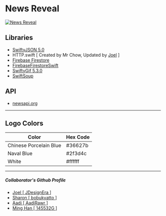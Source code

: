 # News Reveal
[![News Reveal](https://github.com/bobukyatto/T4_NewsApp/blob/master/NewsApp/Assets.xcassets/AppIcon.appiconset/40-1.png)](https://github.com/bobukyatto/T4_NewsApp)

## Libraries
* [SwiftyJSON 5.0](https://github.com/SwiftyJSON/SwiftyJSON)
* HTTP.swift [ Created by Mr Chow, Updated by [Joel](https://github.com/JDesignEra) ]
* [Firebase Firestore](https://cocoapods.org/pods/FirebaseFirestore)
* [FirebaseFirestoreSwift](https://cocoapods.org/pods/FirebaseFirestoreSwift)
* [SwiftyGif 5.3.0](https://github.com/kirualex/SwiftyGif)
* [SwiftSoup](https://cocoapods.org/pods/SwiftSoup)

## API
* [newsapi.org](https://newsapi.org/)

***

## Logo Colors
| Color | Hex Code |
|--------|-------------|
| Chinese Porcelain Blue | #36627b |
| Naval Blue | #2f3d4c |
| White | #ffffff |

***

##### Collaborator's Github Profile
* [Joel [ JDesignEra ]](https://github.com/JDesignEra)
* [Sharon [ bobukyatto ]](https://github.com/bobukyatto)
* [Aadi [ AadiRawr ]](https://github.com/AadiRawr)
* [Ming Han [ 145532G ]](https://github.com/145532G)
